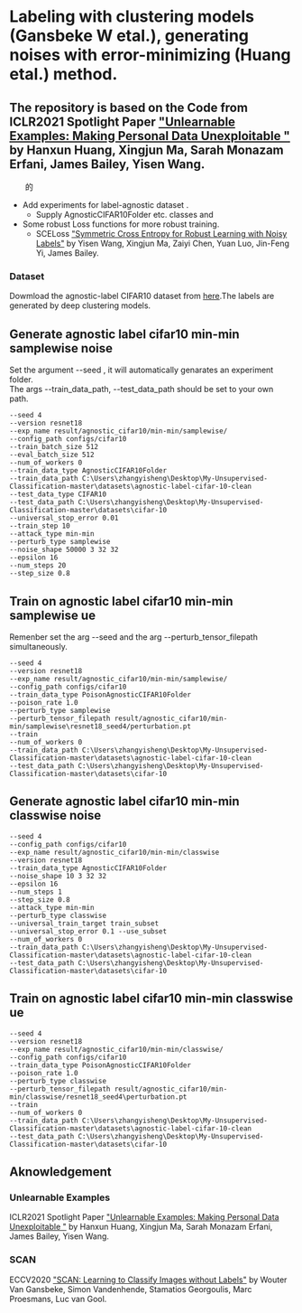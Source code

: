 
# Labeling with clustering models (Gansbeke W etal.), generating noises with error-minimizing (Huang etal.) method.
## The repository is based on the Code from ICLR2021 Spotlight Paper ["Unlearnable Examples: Making Personal Data Unexploitable "](https://github.com/HanxunH/Unlearnable-Examples) by Hanxun Huang, Xingjun Ma, Sarah Monazam Erfani, James Bailey, Yisen Wang.

&ensp;&ensp;&ensp;&ensp;的


- Add experiments for label-agnostic dataset .
    - Supply AgnosticCIFAR10Folder etc. classes and   
- Some robust Loss functions for more robust training.  
    - SCELoss ["Symmetric Cross Entropy for Robust Learning with Noisy Labels"](https://openaccess.thecvf.com/content_ICCV_2019/papers/Wang_Symmetric_Cross_Entropy_for_Robust_Learning_With_Noisy_Labels_ICCV_2019_paper.pdf) by Yisen Wang, Xingjun Ma, Zaiyi Chen, Yuan Luo, Jin-Feng Yi, James Bailey.  
  
### Dataset
  Dowmload the agnostic-label CIFAR10 dataset from [here](https://drive.google.com/file/d/1Hs6zrwVeIhtAZti2ezG3XRyto5xuF-Cs/view?usp=drive_link).The labels are generated by deep clustering models.
## Generate agnostic label cifar10 min-min samplewise noise
Set the argument --seed , it will automatically genarates an experiment folder.  
The args --train_data_path, --test_data_path should be set to your own path.
```
--seed 4
--version resnet18
--exp_name result/agnostic_cifar10/min-min/samplewise/
--config_path configs/cifar10
--train_batch_size 512
--eval_batch_size 512
--num_of_workers 0
--train_data_type AgnosticCIFAR10Folder
--train_data_path C:\Users\zhangyisheng\Desktop\My-Unsupervised-Classification-master\datasets\agnostic-label-cifar-10-clean
--test_data_type CIFAR10
--test_data_path C:\Users\zhangyisheng\Desktop\My-Unsupervised-Classification-master\datasets\cifar-10
--universal_stop_error 0.01
--train_step 10
--attack_type min-min
--perturb_type samplewise
--noise_shape 50000 3 32 32
--epsilon 16
--num_steps 20
--step_size 0.8
```

## Train on agnostic label cifar10 min-min samplewise ue
Remenber set the arg --seed and the arg --perturb_tensor_filepath simultaneously.

```
--seed 4
--version resnet18
--exp_name result/agnostic_cifar10/min-min/samplewise/
--config_path configs/cifar10
--train_data_type PoisonAgnosticCIFAR10Folder
--poison_rate 1.0
--perturb_type samplewise
--perturb_tensor_filepath result/agnostic_cifar10/min-min/samplewise\resnet18_seed4/perturbation.pt
--train
--num_of_workers 0
--train_data_path C:\Users\zhangyisheng\Desktop\My-Unsupervised-Classification-master\datasets\agnostic-label-cifar-10-clean
--test_data_path C:\Users\zhangyisheng\Desktop\My-Unsupervised-Classification-master\datasets\cifar-10
```

## Generate agnostic label cifar10 min-min classwise noise
```
--seed 4
--config_path configs/cifar10
--exp_name result/agnostic_cifar10/min-min/classwise
--version resnet18
--train_data_type AgnosticCIFAR10Folder
--noise_shape 10 3 32 32
--epsilon 16
--num_steps 1
--step_size 0.8
--attack_type min-min
--perturb_type classwise
--universal_train_target train_subset
--universal_stop_error 0.1 --use_subset
--num_of_workers 0
--train_data_path C:\Users\zhangyisheng\Desktop\My-Unsupervised-Classification-master\datasets\agnostic-label-cifar-10-clean
--test_data_path C:\Users\zhangyisheng\Desktop\My-Unsupervised-Classification-master\datasets\cifar-10
```

## Train on agnostic label cifar10 min-min classwise ue
```
--seed 4
--version resnet18
--exp_name result/agnostic_cifar10/min-min/classwise/
--config_path configs/cifar10
--train_data_type PoisonAgnosticCIFAR10Folder
--poison_rate 1.0
--perturb_type classwise
--perturb_tensor_filepath result/agnostic_cifar10/min-min/classwise/resnet18_seed4\perturbation.pt
--train
--num_of_workers 0
--train_data_path C:\Users\zhangyisheng\Desktop\My-Unsupervised-Classification-master\datasets\agnostic-label-cifar-10-clean
--test_data_path C:\Users\zhangyisheng\Desktop\My-Unsupervised-Classification-master\datasets\cifar-10
```
## Aknowledgement
### Unlearnable Examples
ICLR2021 Spotlight Paper ["Unlearnable Examples: Making Personal Data Unexploitable "](https://openreview.net/forum?id=iAmZUo0DxC0) by Hanxun Huang, Xingjun Ma, Sarah Monazam Erfani, James Bailey, Yisen Wang.  
### SCAN
ECCV2020 ["SCAN: Learning to Classify Images without Labels"](https://www.ecva.net/papers/eccv_2020/papers_ECCV/papers/123550273.pdf) by Wouter Van Gansbeke, Simon Vandenhende, Stamatios Georgoulis, Marc Proesmans, Luc van Gool.
